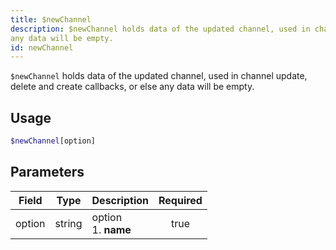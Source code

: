 ```yaml
---
title: $newChannel
description: $newChannel holds data of the updated channel, used in channel update, delete and create callbacks, or else
any data will be empty.
id: newChannel
---
```


`$newChannel` holds data of the updated channel, used in channel update, delete and create callbacks, or else any data
will be empty.

## Usage

```php
$newChannel[option]
```

## Parameters

| Field  | Type   | Description               | Required |
|--------|--------|---------------------------|:--------:|
| option | string | option <br /> 1. **name** |   true   |
